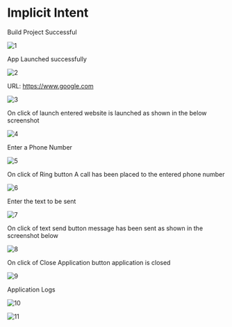 # Implicit Intent

Build Project Successful

![1](https://user-images.githubusercontent.com/111547793/224143078-c6e45138-930c-4021-8d03-08024b4144f8.png)

App Launched successfully

![2](https://user-images.githubusercontent.com/111547793/224143179-ac7e6738-3cae-4c66-93d5-b22ea2b1e5cd.png)

URL: https://www.google.com 

![3](https://user-images.githubusercontent.com/111547793/224143212-11cb917a-de08-4f51-bd4e-08387df5eeb1.png)

On click of launch entered website is launched as shown in the below screenshot

![4](https://user-images.githubusercontent.com/111547793/224143255-5f163090-a1d6-4aec-a70f-4e88b2882c63.png)

Enter a Phone Number

![5](https://user-images.githubusercontent.com/111547793/224143285-fcb3e614-a633-411d-aab5-b39f39cd4312.png)

On click of Ring button A call has been placed to the entered phone number

![6](https://user-images.githubusercontent.com/111547793/224143311-d9d09607-3408-414f-ac74-aca890453be6.png)

Enter the text to be sent

![7](https://user-images.githubusercontent.com/111547793/224143330-63bac903-f3f1-4b5f-824f-5546d846afff.png)

On click of text send button message has been sent as shown in the screenshot below

![8](https://user-images.githubusercontent.com/111547793/224143342-e8485946-8de3-4884-ad40-fb6a5102ddfe.png)

On click of Close Application button application is closed

![9](https://user-images.githubusercontent.com/111547793/224143361-56fb74a2-1e9e-4e4a-9e9e-6a1f2a8631b0.png)

Application Logs

![10](https://user-images.githubusercontent.com/111547793/224143368-68479c4a-cdc1-4c08-a5cf-61d1786c29dd.png)

![11](https://user-images.githubusercontent.com/111547793/224143393-f0c4e856-6ee2-4ff8-90b3-25c5cc0086c0.png)




